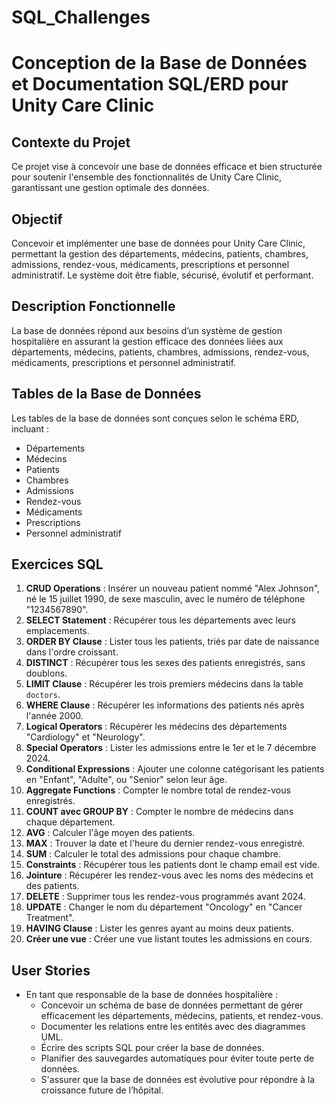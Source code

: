 # SQL_Challenges
# Conception de la Base de Données et Documentation SQL/ERD pour Unity Care Clinic

## Contexte du Projet
Ce projet vise à concevoir une base de données efficace et bien structurée pour soutenir l'ensemble des fonctionnalités de Unity Care Clinic, garantissant une gestion optimale des données.

## Objectif
Concevoir et implémenter une base de données pour Unity Care Clinic, permettant la gestion des départements, médecins, patients, chambres, admissions, rendez-vous, médicaments, prescriptions et personnel administratif. Le système doit être fiable, sécurisé, évolutif et performant.

## Description Fonctionnelle
La base de données répond aux besoins d’un système de gestion hospitalière en assurant la gestion efficace des données liées aux départements, médecins, patients, chambres, admissions, rendez-vous, médicaments, prescriptions et personnel administratif.

## Tables de la Base de Données
Les tables de la base de données sont conçues selon le schéma ERD, incluant :

- Départements
- Médecins
- Patients
- Chambres
- Admissions
- Rendez-vous
- Médicaments
- Prescriptions
- Personnel administratif

## Exercices SQL
1. **CRUD Operations** : Insérer un nouveau patient nommé "Alex Johnson", né le 15 juillet 1990, de sexe masculin, avec le numéro de téléphone "1234567890".
2. **SELECT Statement** : Récupérer tous les départements avec leurs emplacements.
3. **ORDER BY Clause** : Lister tous les patients, triés par date de naissance dans l'ordre croissant.
4. **DISTINCT** : Récupérer tous les sexes des patients enregistrés, sans doublons.
5. **LIMIT Clause** : Récupérer les trois premiers médecins dans la table `doctors`.
6. **WHERE Clause** : Récupérer les informations des patients nés après l'année 2000.
7. **Logical Operators** : Récupérer les médecins des départements "Cardiology" et "Neurology".
8. **Special Operators** : Lister les admissions entre le 1er et le 7 décembre 2024.
9. **Conditional Expressions** : Ajouter une colonne catégorisant les patients en "Enfant", "Adulte", ou "Senior" selon leur âge.
10. **Aggregate Functions** : Compter le nombre total de rendez-vous enregistrés.
11. **COUNT avec GROUP BY** : Compter le nombre de médecins dans chaque département.
12. **AVG** : Calculer l'âge moyen des patients.
13. **MAX** : Trouver la date et l'heure du dernier rendez-vous enregistré.
14. **SUM** : Calculer le total des admissions pour chaque chambre.
15. **Constraints** : Récupérer tous les patients dont le champ email est vide.
16. **Jointure** : Récupérer les rendez-vous avec les noms des médecins et des patients.
17. **DELETE** : Supprimer tous les rendez-vous programmés avant 2024.
18. **UPDATE** : Changer le nom du département "Oncology" en "Cancer Treatment".
19. **HAVING Clause** : Lister les genres ayant au moins deux patients.
20. **Créer une vue** : Créer une vue listant toutes les admissions en cours.

## User Stories
- En tant que responsable de la base de données hospitalière :
  - Concevoir un schéma de base de données permettant de gérer efficacement les départements, médecins, patients, et rendez-vous.
  - Documenter les relations entre les entités avec des diagrammes UML.
  - Écrire des scripts SQL pour créer la base de données.
  - Planifier des sauvegardes automatiques pour éviter toute perte de données.
  - S'assurer que la base de données est évolutive pour répondre à la croissance future de l’hôpital.